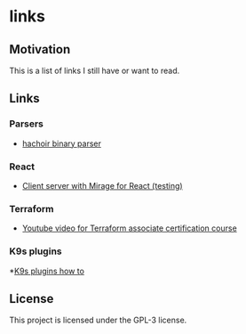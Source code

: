 # links

## Motivation

This is a list of links I still have or want to read.

## Links

### Parsers

* [hachoir binary parser](https://hachoir.readthedocs.io/en/latest/parser.html)

### React

* [Client server with Mirage for React (testing)](https://miragejs.com/quickstarts/react/develop-a-component/)

### Terraform

* [Youtube video for Terraform associate certification course](https://www.youtube.com/watch?v=V4waklkBC38)

### K9s plugins

*[K9s plugins how to](https://k9scli.ioc/topics/plugins/)


## License

This project is licensed under the GPL-3 license.
